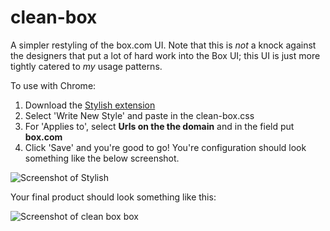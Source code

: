clean-box
=========

A simpler restyling of the box.com UI. Note that this is *not* a knock against the designers that put a lot of hard work into the Box UI; this UI is just more tightly catered to *my* usage patterns.

To use with Chrome:

1. Download the [Stylish extension](https://chrome.google.com/webstore/detail/stylish/fjnbnpbmkenffdnngjfgmeleoegfcffe?hl=en)
2. Select 'Write New Style' and paste in the clean-box.css
3. For 'Applies to', select **Urls on the the domain** and in the field put **box.com**
4. Click 'Save' and you're good to go! You're configuration should look something like the below screenshot.

![Screenshot of Stylish](https://www.evernote.com/shard/s146/sh/37b2287f-badb-4dd4-9ef9-9be69da1f781/cf93e21b18321518c1e55c810c5e3838/res/548084fa-340e-4b9d-853e-98e7007a0295/skitch.png)

Your final product should look something like this:

![Screenshot of clean box box](https://www.evernote.com/shard/s146/sh/e889d047-9937-42cb-865f-049e1d2f473e/f9722a59a5926a7041049a4a53833ff4/res/88e04054-7c8e-4659-9a36-c0ed5c91f60d/skitch.png)
